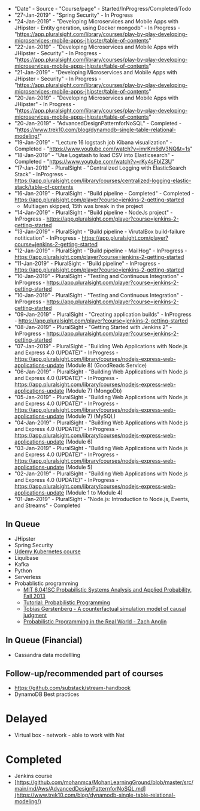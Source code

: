 * "Date" - Source - "Course/page" - Started/InProgress/Completed/Todo
* "27-Jan-2019" - "Spring Security" - In Progress
* "24-Jan-2019" - "Developing Microservices and Mobile Apps with JHipster - Entity gneration, using Docker mongodb" - In Progress - "https://app.pluralsight.com/library/courses/play-by-play-developing-microservices-mobile-apps-jhipster/table-of-contents"
* "22-Jan-2019" - "Developing Microservices and Mobile Apps with JHipster - Security" - In Progress - "https://app.pluralsight.com/library/courses/play-by-play-developing-microservices-mobile-apps-jhipster/table-of-contents"
* "21-Jan-2019" - "Developing Microservices and Mobile Apps with JHipster - Security" - In Progress - "https://app.pluralsight.com/library/courses/play-by-play-developing-microservices-mobile-apps-jhipster/table-of-contents"
* "20-Jan-2019" - "Developing Microservices and Mobile Apps with JHipster" - In Progress - "https://app.pluralsight.com/library/courses/play-by-play-developing-microservices-mobile-apps-jhipster/table-of-contents"
* "20-Jan-2019" - "AdvancedDesignPatternforNoSQL" - Completed - "https://www.trek10.com/blog/dynamodb-single-table-relational-modeling/"
* "19-Jan-2019" - "Lecture 16 logstash job Kibana visualization" - Completed - "https://www.youtube.com/watch?v=imrKm6dV3NQ&t=1s"
* "18-Jan-2019" - "Use Logstash to load CSV into Elasticsearch" - Completed - "https://www.youtube.com/watch?v=rKy4sFbIZ3U"
* "17-Jan-2019" - PluralSight - "Centralized Logging with ElasticSearch Stack" - InProgress - https://app.pluralsight.com/library/courses/centralized-logging-elastic-stack/table-of-contents
* "16-Jan-2019" - PluralSight - "Build pipeline - Completed" - Completed - https://app.pluralsight.com/player?course=jenkins-2-getting-started
  * Multiagen skipped, 15th was break in the project
* "14-Jan-2019" - PluralSight - "Build pipeline - NodeJs project" - InProgress - https://app.pluralsight.com/player?course=jenkins-2-getting-started
* "13-Jan-2019" - PluralSight - "Build pipeline - VirutalBox build-failure notitication" - InProgress - https://app.pluralsight.com/player?course=jenkins-2-getting-started
* "12-Jan-2019" - PluralSight - "Build pipeline - MailHog" - InProgress - https://app.pluralsight.com/player?course=jenkins-2-getting-started
* "11-Jan-2019" - PluralSight - "Build pipeline" - InProgress - https://app.pluralsight.com/player?course=jenkins-2-getting-started
* "10-Jan-2019" - PluralSight - "Testing and Continuous Integration" - InProgress - https://app.pluralsight.com/player?course=jenkins-2-getting-started
* "10-Jan-2019" - PluralSight - "Testing and Continuous Integration" - InProgress - https://app.pluralsight.com/player?course=jenkins-2-getting-started
* "09-Jan-2019" - PluralSight - "Creating application builds" - InProgress - https://app.pluralsight.com/player?course=jenkins-2-getting-started
* "08-Jan-2019" - PluralSight - "Getting Started with Jenkins 2" - InProgress - https://app.pluralsight.com/player?course=jenkins-2-getting-started
* "07-Jan-2019" - PluralSight - "Building Web Applications with Node.js and Express 4.0 (UPDATE)" - InProgress - https://app.pluralsight.com/library/courses/nodejs-express-web-applications-update  (Module 8) (GoodReads Service)
* "06-Jan-2019" - PluralSight - "Building Web Applications with Node.js and Express 4.0 (UPDATE)" - InProgress - https://app.pluralsight.com/library/courses/nodejs-express-web-applications-update  (Module 7) (MongoDb)
* "05-Jan-2019" - PluralSight - "Building Web Applications with Node.js and Express 4.0 (UPDATE)" - InProgress - https://app.pluralsight.com/library/courses/nodejs-express-web-applications-update  (Module 7) (MySQL)
* "04-Jan-2019" - PluralSight - "Building Web Applications with Node.js and Express 4.0 (UPDATE)" - InProgress - https://app.pluralsight.com/library/courses/nodejs-express-web-applications-update  (Module 6)
* "03-Jan-2019" - PluralSight - "Building Web Applications with Node.js and Express 4.0 (UPDATE)" - InProgress - https://app.pluralsight.com/library/courses/nodejs-express-web-applications-update  (Module 5)
* "02-Jan-2019" - PluralSight - "Building Web Applications with Node.js and Express 4.0 (UPDATE)" - InProgress - https://app.pluralsight.com/library/courses/nodejs-express-web-applications-update (Module 1 to Module 4)
* "01-Jan-2019" - PluralSight - "Node.js: Introduction to Node.js, Events, and Streams" - Completed



## In Queue
* JHipster
* Spring Security
* [Udemy Kubernetes course](https://www.udemy.com/learn-devops-the-complete-kubernetes-course/?couponCode=KUBERNETES_GITHUB)
* Liquibase
* Kafka
* Python
* Serverless
* Probablistic programming
  * [MIT 6.041SC Probabilistic Systems Analysis and Applied Probability, Fall 2013](https://www.youtube.com/playlist?list=PLUl4u3cNGP60A3XMwZ5sep719_nh95qOe)
  * [Tutorial: Probabilistic Programming](https://www.youtube.com/watch?v=9SEIYh5BCjc)
  * [Tobias Gerstenberg - A counterfactual simulation model of causal judgment](https://www.youtube.com/watch?v=IkbEIKQqoyA)
  * [Probabilistic Programming in the Real World - Zach Anglin](https://www.youtube.com/watch?v=5f-9xCuyZh4)

## In Queue (Financial)
* Cassandra data modellling


## Follow-up/recommended part of courses
* https://github.com/substack/stream-handbook
* DynamoDB Best practices

# Delayed
* Virtual box - network - able to work with Nat

# Completed
* Jenkins course
* [https://github.com/mohanmca/MohanLearningGround/blob/master/src/main/md/Aws/AdvancedDesignPatternforNoSQL.md](https://www.trek10.com/blog/dynamodb-single-table-relational-modeling/)


